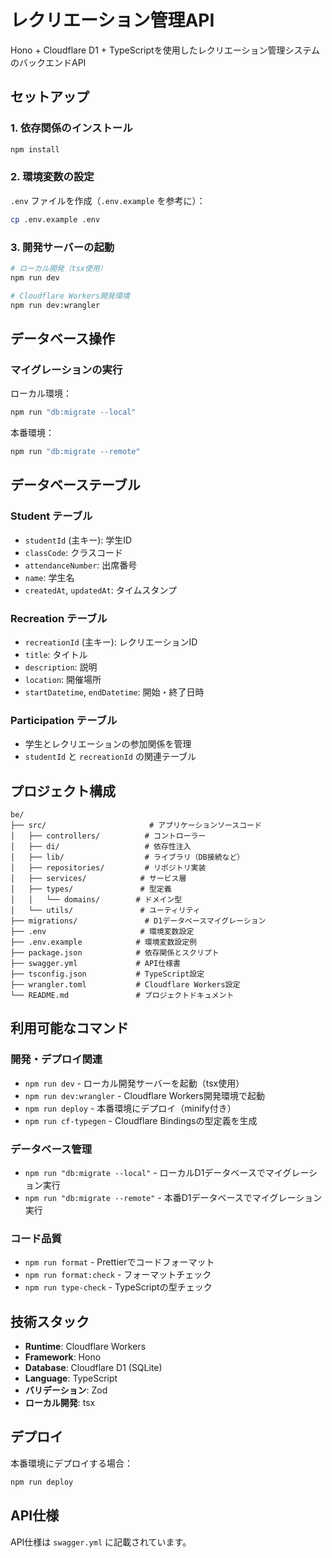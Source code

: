# レクリエーション管理API

Hono + Cloudflare D1 + TypeScriptを使用したレクリエーション管理システムのバックエンドAPI

## セットアップ

### 1. 依存関係のインストール

```bash
npm install
```

### 2. 環境変数の設定

`.env` ファイルを作成（`.env.example` を参考に）：

```bash
cp .env.example .env
```

### 3. 開発サーバーの起動

```bash
# ローカル開発（tsx使用）
npm run dev

# Cloudflare Workers開発環境
npm run dev:wrangler
```

## データベース操作

### マイグレーションの実行

ローカル環境：
```bash
npm run "db:migrate --local"
```

本番環境：
```bash
npm run "db:migrate --remote"
```

## データベーステーブル

### Student テーブル
- `studentId` (主キー): 学生ID
- `classCode`: クラスコード
- `attendanceNumber`: 出席番号
- `name`: 学生名
- `createdAt`, `updatedAt`: タイムスタンプ

### Recreation テーブル
- `recreationId` (主キー): レクリエーションID
- `title`: タイトル
- `description`: 説明
- `location`: 開催場所
- `startDatetime`, `endDatetime`: 開始・終了日時

### Participation テーブル
- 学生とレクリエーションの参加関係を管理
- `studentId` と `recreationId` の関連テーブル

## プロジェクト構成

```
be/
├── src/                       # アプリケーションソースコード
│   ├── controllers/          # コントローラー
│   ├── di/                   # 依存性注入
│   ├── lib/                  # ライブラリ（DB接続など）
│   ├── repositories/         # リポジトリ実装
│   ├── services/            # サービス層
│   ├── types/               # 型定義
│   │   └── domains/        # ドメイン型
│   └── utils/               # ユーティリティ
├── migrations/               # D1データベースマイグレーション
├── .env                     # 環境変数設定
├── .env.example            # 環境変数設定例
├── package.json            # 依存関係とスクリプト
├── swagger.yml             # API仕様書
├── tsconfig.json           # TypeScript設定
├── wrangler.toml           # Cloudflare Workers設定
└── README.md               # プロジェクトドキュメント
```

## 利用可能なコマンド

### 開発・デプロイ関連
- `npm run dev` - ローカル開発サーバーを起動（tsx使用）
- `npm run dev:wrangler` - Cloudflare Workers開発環境で起動
- `npm run deploy` - 本番環境にデプロイ（minify付き）
- `npm run cf-typegen` - Cloudflare Bindingsの型定義を生成

### データベース管理
- `npm run "db:migrate --local"` - ローカルD1データベースでマイグレーション実行
- `npm run "db:migrate --remote"` - 本番D1データベースでマイグレーション実行

### コード品質
- `npm run format` - Prettierでコードフォーマット
- `npm run format:check` - フォーマットチェック
- `npm run type-check` - TypeScriptの型チェック

## 技術スタック

- **Runtime**: Cloudflare Workers
- **Framework**: Hono
- **Database**: Cloudflare D1 (SQLite)
- **Language**: TypeScript
- **バリデーション**: Zod
- **ローカル開発**: tsx

## デプロイ

本番環境にデプロイする場合：

```bash
npm run deploy
```

## API仕様

API仕様は `swagger.yml` に記載されています。
